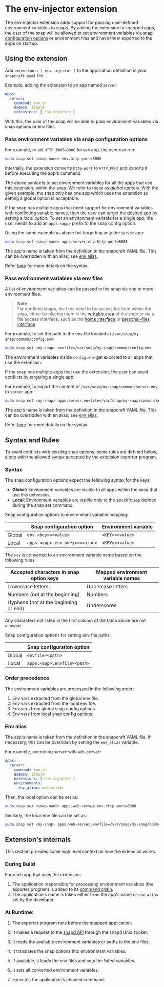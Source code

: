 # The env-injector extension

The env-injector extension adds support for passing user-defined environment variables to snaps. 
By adding the extension to snapped apps, the user of the snap will be allowed to set environment variables via [snap configuration options](https://snapcraft.io/docs/configuration-in-snaps) or environment files and have them exported to the apps on startup.

## Using the extension

Add `extensions: [ env-injector ]` to the application definition in your `snapcraft.yaml` file.

Example, adding the extension to an app named `server`:
```yaml
apps:
  server:
    command: run.sh
    daemon: simple
    extensions: [ env-injector ]
```

With this, the user of the snap will be able to pass environment variables via snap options or env files.

### Pass environment variables via snap configuration options

For example, to set `HTTP_PORT=8080` for `web` app, the user can run:

```bash
sudo snap set <snap-name> env.http-port=8080
```

Internally, the extension converts `http-port` to `HTTP_PORT` and exports it before executing the app's command.

The above syntax is to set environment variables for all the apps that use this extension, within the snap.
We refer to these as *global options*. 
With the given example, the snap only has one app which uses the extension so setting a global option is acceptable. 

If the snap has multiple apps that need support for environment variables with conflicting variable names, then the user can target the desired app by setting a *local option*.
To set an environment variable for a single app, the user needs to add an `apps.<app>` prefix to the snap config option.

Using the same example as above but targetting only the `server` app:
```bash
sudo snap set <snap-name> apps.server.env.http-port=8080
```

The app's name is taken from the definition in the snapcraft YAML file.
This can be overridden with an alias; see [env alias](#env-alias).

Refer [here](#syntax) for more details on the syntax.


### Pass environment variables via env files

A list of environment variables can be passed to the snap via one or more environment files.

> **Note**  
> For confined snaps, the files need to be accessible from within the snap, either by placing them in the [writable area](https://snapcraft.io/docs/data-locations) of the snap or via a file access interface, such as the [home interface](https://snapcraft.io/docs/home-interface) or [personal-files interface](https://snapcraft.io/docs/personal-files-interface).

For example, to set the path to the env file located at `/var/snap/my-snap/common/config.env`:
```bash
sudo snap set <my-snap> envfile=/var/snap/my-snap/common/config.env
```

The environment variables inside `config.env` get exported to all apps that use the extension. 

If the snap has multiple apps that use the extension, the user can avoid conflicts by targeting a single app.

For example, to export the content of `/var/snap/my-snap/common/server.env` to `server` app:
```bash
sudo snap set <my-snap> apps.server.envfile=/var/snap/my-snap/common/server.env
```

The app's name is taken from the definition in the snapcraft YAML file.
This can be overridden with an alias; see [env alias](#env-alias).

Refer [here](#syntax) for more details on the syntax.

## Syntax and Rules

To avoid conflicts with existing snap options, some rules are defined below, along with the allowed syntax accepted by the extension exporter program.

### Syntax

The snap configuration options expect the following syntax for the keys:

* **Global:** Environment variables are visible to all apps within the snap that use this extension.
* **Local:** Environment variables are visible only to the specific `app` defined during the snap set command.

Snap configuration options to environment variable mapping:

|        | Snap configuration option      | Environment variable |
|--------|--------------------------------|----------------------|
| Global | `env.<key>=<value>`            | `<KEY>=<value>`      |
| Local  | `apps.<app>.env.<key>=<value>` | `<KEY>=<value>`      |

The `key` is converted to an environment variable name based on the following rules:

| Accepted characters in snap option keys | Mapped environment variable names |
|-----------------------------------------|-----------------------------------|
| Lowercase letters                       | Uppercase letters                 |
| Numbers (not at the beginning)          | Numbers                           |
| Hyphens (not at the beginning or end)   | Underscores                       |

Any characters not listed in the first column of the table above are not allowed.

Snap configuration options for setting env file paths:

|        | Snap configuration option   |
|--------|-----------------------------|
| Global | `envfile=<path>`            |
| Local  | `apps.<app>.envfile=<path>` |

### Order precedence

The environment variables are processed in the following order:

1. Env vars extracted from the global env file.
2. Env vars extracted from the local env file.
3. Env vars from global snap config options.
4. Env vars from local snap config options.

### Env alias

The app's name is taken from the definition in the snapcraft YAML file. 
If necessary, this can be overriden by setting the `env_alias` variable. 

For example, overriding `server` with `web-server`:
```yaml
apps:
  server:
    command: run.sh
    daemon: simple
    extensions: [ env-injector ]
    environments:
      env_alias: web-server
```

Then, the local option can be set as:
```bash
sudo snap set <snap-name> apps.web-server.env.http-port=8080
```

Similarly, the local env file can be set as:
```bash
sudo snap set <my-snap> apps.web-server.envfile=/var/snap/my-snap/common/server.env
```

## Extension's internals

This section provides some high level context on how the extension works.

### During Build

<!--TODO: Put a link to exporter program repository -->
For each app that uses the extension:
1. The application responsible for processing environment variables (the exporter program) is added to its [command chain](https://snapcraft.io/docs/snapcraft-app-and-service-metadata#heading--command-chain).
2. The application's name is taken either from the app's name or `env_alias` set by the developer.

### At Runtime:

1. The exporter program runs before the snapped application.

2. It makes a request to the [snapd API](https://snapcraft.io/docs/using-the-api) through the snapd Unix socket.

3. It reads the available environment variables or paths to the env files.

4. It translates the snap options into environment variables.

5. If available, it loads the env files and sets the listed variables.

6. It sets all converted environment variables.

7. Executes the application's chained command.

